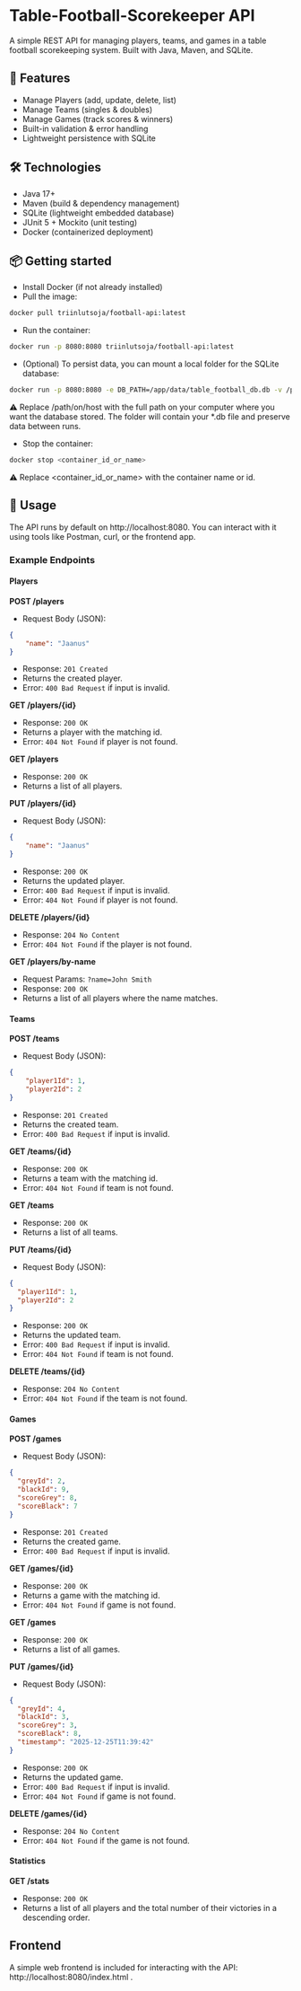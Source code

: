 # Table-Football-Scorekeeper API

A simple REST API for managing players, teams, and games in a table football scorekeeping system.
Built with Java, Maven, and SQLite.

## 🚀 Features
- Manage Players (add, update, delete, list)
- Manage Teams (singles & doubles)
- Manage Games (track scores & winners)
- Built-in validation & error handling 
- Lightweight persistence with SQLite

## 🛠️ Technologies
- Java 17+
- Maven (build & dependency management)
- SQLite (lightweight embedded database)
- JUnit 5 + Mockito (unit testing)
- Docker (containerized deployment)

## 📦 Getting started
- Install Docker (if not already installed)
- Pull the image: 
```bash
docker pull triinlutsoja/football-api:latest
```
- Run the container:
```bash
docker run -p 8080:8080 triinlutsoja/football-api:latest
```
- (Optional) To persist data, you can mount a local folder for the SQLite database:
```bash
docker run -p 8080:8080 -e DB_PATH=/app/data/table_football_db.db -v /path/on/host:/app/data triinlutsoja/football-api:latest
```
⚠️ Replace /path/on/host with the full path on your computer where you want the database stored. The folder will 
contain your *.db file and preserve data between runs.
- Stop the container: 
```bash
docker stop <container_id_or_name>
```
⚠️ Replace <container_id_or_name> with the container name or id.

## 📖 Usage

The API runs by default on http://localhost:8080. You can interact with it using tools like Postman, curl, or the 
frontend app.

### Example Endpoints

#### Players

**POST /players**
- Request Body (JSON):
```json
{
    "name": "Jaanus"
}
```
- Response: `201 Created`
- Returns the created player.
- Error: `400 Bad Request` if input is invalid.

**GET /players/{id}**
- Response: `200 OK`
- Returns a player with the matching id.
- Error: `404 Not Found` if player is not found.

**GET /players**
- Response: `200 OK`
- Returns a list of all players.

**PUT /players/{id}**
- Request Body (JSON):
```json
{
    "name": "Jaanus"
}
```
- Response: `200 OK`
- Returns the updated player.
- Error: `400 Bad Request` if input is invalid.
- Error: `404 Not Found` if player is not found.

**DELETE /players/{id}**
- Response: `204 No Content`
- Error: `404 Not Found` if the player is not found.

**GET /players/by-name**
- Request Params: `?name=John Smith`
- Response: `200 OK`
- Returns a list  of all players where the name matches.


#### Teams

**POST /teams**
- Request Body (JSON):
```json
{
    "player1Id": 1, 
    "player2Id": 2
}
```
- Response: `201 Created`
- Returns the created team.
- Error: `400 Bad Request` if input is invalid.

**GET /teams/{id}**
- Response: `200 OK`
- Returns a team with the matching id.
- Error: `404 Not Found` if team is not found.

**GET /teams**
- Response: `200 OK`
- Returns a list of all teams.

**PUT /teams/{id}**
- Request Body (JSON):
```json
{
  "player1Id": 1,
  "player2Id": 2
}
```
- Response: `200 OK`
- Returns the updated team.
- Error: `400 Bad Request` if input is invalid.
- Error: `404 Not Found` if team is not found.

**DELETE /teams/{id}**
- Response: `204 No Content`
- Error: `404 Not Found` if the team is not found.


#### Games

**POST /games**
- Request Body (JSON):
```json
{
  "greyId": 2,
  "blackId": 9,
  "scoreGrey": 8,
  "scoreBlack": 7
}
```
- Response: `201 Created`
- Returns the created game.
- Error: `400 Bad Request` if input is invalid.

**GET /games/{id}**
- Response: `200 OK`
- Returns a game with the matching id.
- Error: `404 Not Found` if game is not found.

**GET /games**
- Response: `200 OK`
- Returns a list of all games.

**PUT /games/{id}**
- Request Body (JSON):
```json
{
  "greyId": 4,
  "blackId": 3,
  "scoreGrey": 3,
  "scoreBlack": 8,
  "timestamp": "2025-12-25T11:39:42"
}
```
- Response: `200 OK`
- Returns the updated game.
- Error: `400 Bad Request` if input is invalid.
- Error: `404 Not Found` if game is not found.

**DELETE /games/{id}**
- Response: `204 No Content`
- Error: `404 Not Found` if the game is not found.


#### Statistics

**GET /stats**
- Response: `200 OK`
- Returns a list of all players and the total number of their victories in a descending order.


## Frontend
A simple web frontend is included for interacting with the API: http://localhost:8080/index.html .


